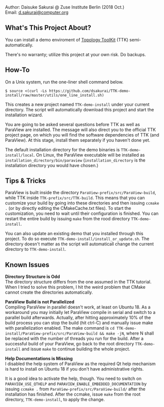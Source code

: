 Author: Daisuke Sakurai @ Zuse Institute Berlin (2018 Oct.)  
Email: d.sakurai@computer.org

What's This Project About?
--------------------------

You can install a demo enviroment of [Topology ToolKit](https://topology-tool-kit.github.io/installation.html) (TTK) semi-automatically.

There's no warranty; utilize this project at your own risk. Do backups.

How-To
------

On a Unix system, run the one-liner shell command below.
~~~
$ source <(curl -Ls https://github.com/dsakurai/TTK-demo-install/raw/master/utils/one_line_install.sh)
~~~
This creates a new project named `TTK-demo-install` under your current directory.
The script will automatically download this project and start the installation wizard.

You are going to be asked several questions before TTK as well as ParaView are installed.
The message will also direct you to the official TTK project page, on which you will find the software dependencies of TTK (and ParaView). At this stage, install them separately if you haven't done yet.

The default installation directory for the demo binaries is `TTK-demo-install/local`.
On Linux, the ParaView executable will be installed as `installation_directory/bin/paraview` (`installation_directory` is the installation directory you would have chosen.)

Tips & Tricks
-------------
ParaView is built inside the directory `ParaView-prefix/src/ParaView-build`, while TTK inside `TTK-prefix/src/TTK-build`. This means that you can customize your build by going into these directories and then issuing `ccmake .` (or by directly editing the CMakeCache.txt files).
To start the customization, you need to wait until their configuration is finished. You can restart the entire build by issuing `make` from the rood directory `TTK-demo-install`.

You can also update an existing demo that you installed through this project.
To do so execute `TTK-demo-install/install_or_update.sh`. The directory doesn't matter as the script will automaticall change the current directory to `TTK-demo-install`.

Known Issues
------------
**Directory Structure is Odd**  
The directory structure differs from the one assumed in the TTK tutorial.
When I tried to solve this problem, I hit the weird problem that CMake cannot create the directories automatically.

**ParaView Build is not Parallelized**  
Compiling ParaView in parallel doesn't work, at least on Ubuntu 18.
As a workaround you may initially let ParaView compile in serial and switch to a parallel build afterwards. Actually, after hitting approximately 10% of the build process you can stop the build (hit ctrl-C) and manually issue make with parallelization enabled. The make command is `cd TTK-demo-install/ParaView-prefix/src/ParaView-build && make -jN`, where N shall be replaced with the number of threads you run for the build. After a successful build of your ParaView, go back to the root directory `TTK-demo-install` and issue `make` to continue building the whole project.

**Help Documentations is Missing**  
I disabled the help system of ParaView as the required Qt help mechanism is hard to install on Ubuntu 18 if you don't have administrative rights.

It is a good idea to activate the help, though. You need to switch on `PARAVIEW_USE_QTHELP` and `PARAVIEW_ENABLE_EMBEDDED_DOCUMENTATION` by issuing `ccmake .` from `ParaView-prefix/src/ParaView-build/` after the installation has finished. After the ccmake, issue `make` from the root directory, `TTK-demo-install`, to apply the change.
